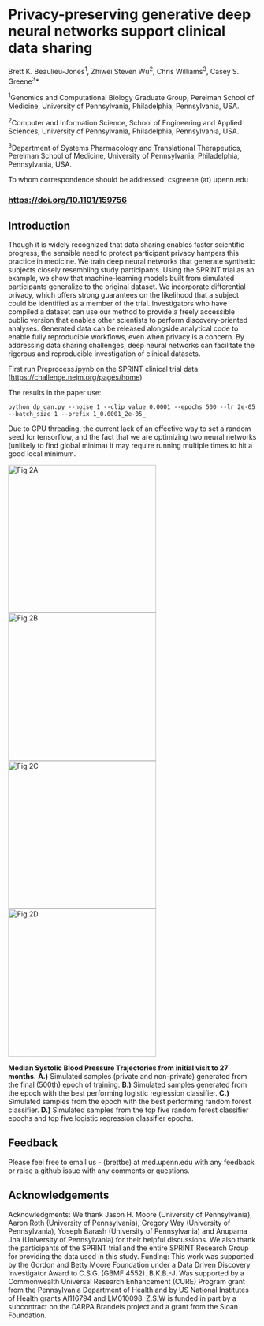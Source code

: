 # Privacy-preserving generative deep neural networks support clinical data sharing

Brett K. Beaulieu-Jones<sup>1</sup>, Zhiwei Steven Wu<sup>2</sup>, Chris Williams<sup>3</sup>, Casey S. Greene<sup>3</sup>*

<sup>1</sup>Genomics and Computational Biology Graduate Group, Perelman School of Medicine, University of Pennsylvania, Philadelphia, Pennsylvania, USA.

<sup>2</sup>Computer and Information Science, School of Engineering and Applied Sciences, University of Pennsylvania, Philadelphia, Pennsylvania, USA.

<sup>3</sup>Department of Systems Pharmacology and Translational Therapeutics, Perelman School of Medicine, University of Pennsylvania, Philadelphia, Pennsylvania, USA.

To whom correspondence should be addressed: csgreene (at) upenn.edu

### https://doi.org/10.1101/159756

Introduction
--------
Though it is widely recognized that data sharing enables faster scientific progress, the sensible need to protect participant privacy hampers this practice in medicine. We train deep neural networks that generate synthetic subjects closely resembling study participants. Using the SPRINT trial as an example, we show that machine-learning models built from simulated participants generalize to the original dataset. We incorporate differential privacy, which offers strong guarantees on the likelihood that a subject could be identified as a member of the trial. Investigators who have compiled a dataset can use our method to provide a freely accessible public version that enables other scientists to perform discovery-oriented analyses. Generated data can be released alongside analytical code to enable fully reproducible workflows, even when privacy is a concern. By addressing data sharing challenges, deep neural networks can facilitate the rigorous and reproducible investigation of clinical datasets.

First run Preprocess.ipynb on the SPRINT clinical trial data (https://challenge.nejm.org/pages/home)

The results in the paper use:

`python dp_gan.py --noise 1 --clip_value 0.0001 --epochs 500 --lr 2e-05 --batch_size 1 --prefix 1_0.0001_2e-05_ `

Due to GPU threading, the current lack of an effective way to set a random seed for tensorflow, and the fact that we are optimizing two neural networks (unlikely to find global minima) it may require running multiple times to hit a good local minimum.

<img src="https://github.com/greenelab/SPRINT_gan/raw/master/figures/Figure_2A.png?raw=true" alt="Fig 2A" width="300"/><img src="https://github.com/greenelab/SPRINT_gan/raw/master/figures/Figure_2B.png?raw=true" alt="Fig 2B" width="300"/>
<img src="https://github.com/greenelab/SPRINT_gan/raw/master/figures/Figure_2C.png?raw=true" alt="Fig 2C" width="300"/><img src="https://github.com/greenelab/SPRINT_gan/raw/master/figures/Figure_2D.png?raw=true" alt="Fig 2D" width="300"/>

**Median Systolic Blood Pressure Trajectories from initial visit to 27 months.** **A.)** Simulated samples (private and non-private) generated from the final (500th) epoch of training. **B.)** Simulated samples generated from the epoch with the best performing logistic regression classifier. **C.)** Simulated samples from the epoch with the best performing random forest classifier. **D.)** Simulated samples from the top five random forest classifier epochs and top five logistic regression classifier epochs.


Feedback
--------

Please feel free to email us - (brettbe) at med.upenn.edu with any feedback or raise a github issue with any comments or questions.

Acknowledgements
----------------
Acknowledgments: We thank Jason H. Moore (University of Pennsylvania), Aaron Roth (University of Pennsylvania), Gregory Way (University of Pennsylvania), Yoseph Barash (University of Pennsylvania) and Anupama Jha (University of Pennsylvania) for their helpful discussions. We also thank the participants of the SPRINT trial and the entire SPRINT Research Group for providing the data used in this study. Funding: This work was supported by the Gordon and Betty Moore Foundation under a Data Driven Discovery Investigator Award to C.S.G. (GBMF 4552). B.K.B.-J. Was supported by a Commonwealth Universal Research Enhancement (CURE) Program grant from the Pennsylvania Department of Health and by US National Institutes of Health grants AI116794 and LM010098. Z.S.W is funded in part by a subcontract on the DARPA Brandeis project and a grant from the Sloan Foundation. 
